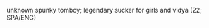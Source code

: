 unknown spunky tomboy;
legendary sucker for girls and vidya
(22; SPA/ENG)

<!---
ikorobus/ikorobus is a ✨ special ✨ repository because its `README.md` (this file) appears on your GitHub profile.
You can click the Preview link to take a look at your changes.
--->
